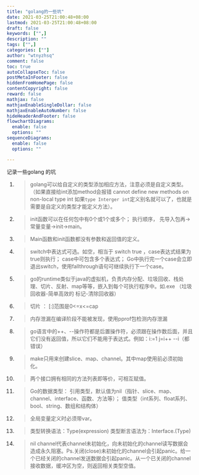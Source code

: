 ```yaml
---
title: "golang的一些坑"
date: 2021-03-25T21:00:48+08:00
lastmod: 2021-03-25T21:00:48+08:00
draft: false
keywords: ["",]
description: ""
tags: ["",]
categories: [""]
author: "wtnyzhsq"
comment: false
toc: true
autoCollapseToc: false
postMetaInFooter: false
hiddenFromHomePage: false
contentCopyright: false
reward: false
mathjax: false
mathjaxEnableSingleDollar: false
mathjaxEnableAutoNumber: false
hideHeaderAndFooter: false
flowchartDiagrams:
  enable: false
  options: ""
sequenceDiagrams: 
  enable: false
  options: ""

---
```


 记录一些golang 的坑

<!--more-->

1. > golang可以给自定义的类型添加相应方法，注意必须是自定义类型。（如果直接给int添加method会报错 cannot define new methods on non-local type int  如果`type Interger int`定义别名就可以了，也就是需要是自定义的类型才能定义方法）。
   >

   

2. > init函数可以在任何包中有0个或1个或多个； 执行顺序， 先导入包再->常量变量->init->main。 
   >

   

3. > Main函数和init函数都没有参数和返回值的定义。
   >

   

4. > switch中表达式可选。如空，相当于 switch true ，case表达式结果为true则执行； case中可包含多个表达式； Go中执行完一个case会立即退出switch，使用fallthrough语句可继续执行下一个case。
   >

   

5. > go的runtime类似于java的虚拟机，负责内存分配、垃圾回收、栈处理、切片、反射、map等等，嵌入到每个可执行程序中。如.exe  （垃圾回收器-简单高效的  标记-清除回收器）
   >

   

6. > 切片 ： [:]范围是0<=x<=cap
   >

   

7. > 内存泄漏在编译阶段不能被发现，使用pprof包检测内存泄漏
   >

   

8. > go语言中的++、--操作符都是后置操作符，必须跟在操作数后面，并且它们没有返回值，所以它们不能用于表达式。例如：i:=1  j=i++  --i（都错误）
   >

   

9. > make只用来创建slice、map、channel。其中map使用前必须初始化。
   >

   

10. > 两个接口拥有相同的方法列表即等价，可相互赋值。
    >

    

11. > Go的数据类型：
    > 引用类型，默认值为nil（指针、slice、map、channel、interface、函数、方法等）；
    > 值类型（int系列、float系列、bool、string、数组和结构体）

    

12. > 全局变量定义时必须带var。
    >

    

13. > 类型转换语法：Type(expression)   类型断言语法为：Interface.(Type)
    >

    

14. > nil channel代表channel未初始化，向未初始化的channel读写数据会造成永久阻塞。Ps.关闭(close)未初始化的channel会引起panic。给一个已经关闭的channel发送数据会引起panic。从一个已关闭的channel接收数据，缓冲区为空，则返回相关类型空值。